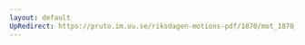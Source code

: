 ```yaml
---
layout: default
UpRedirect: https://pruto.im.uu.se/riksdagen-motions-pdf/1870/mot_1870__ak__243/mot_1870__ak__243-001.pdf
---
```

